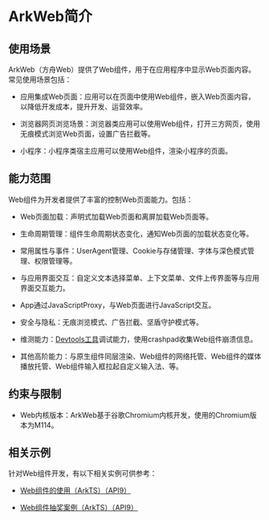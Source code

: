 # ArkWeb简介

## 使用场景

ArkWeb（方舟Web）提供了Web组件，用于在应用程序中显示Web页面内容。常见使用场景包括：
- 应用集成Web页面：应用可以在页面中使用Web组件，嵌入Web页面内容，以降低开发成本，提升开发、运营效率。

- 浏览器网页浏览场景：浏览器类应用可以使用Web组件，打开三方网页，使用无痕模式浏览Web页面，设置广告拦截等。

- 小程序：小程序类宿主应用可以使用Web组件，渲染小程序的页面。

## 能力范围

Web组件为开发者提供了丰富的控制Web页面能力。包括：

- Web页面加载：声明式加载Web页面和离屏加载Web页面等。

- 生命周期管理：组件生命周期状态变化，通知Web页面的加载状态变化等。

- 常用属性与事件：UserAgent管理、Cookie与存储管理、字体与深色模式管理、权限管理等。

- 与应用界面交互：自定义文本选择菜单、上下文菜单、文件上传界面等与应用界面交互能力。

- App通过JavaScriptProxy，与Web页面进行JavaScript交互。

- 安全与隐私：无痕浏览模式、广告拦截、坚盾守护模式等。

- 维测能力：[Devtools工具](web-debugging-with-devtools.md)调试能力，使用crashpad收集Web组件崩溃信息。

- 其他高阶能力：与原生组件同层渲染、Web组件的网络托管、Web组件的媒体播放托管、Web组件输入框拉起自定义输入法、<!--RP1--><!--RP1End-->等。

## 约束与限制

- Web内核版本：ArkWeb基于谷歌Chromium内核开发，使用的Chromium版本为M114。

## 相关示例

针对Web组件开发，有以下相关实例可供参考：

- [Web组件的使用（ArkTS）（API9）](https://gitee.com/openharmony/codelabs/tree/master/ETSUI/WebCookie)

- [Web组件抽奖案例（ArkTS）（API9）](https://gitee.com/openharmony/codelabs/tree/master/ETSUI/WebComponent)
